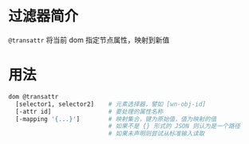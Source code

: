 # 过滤器简介

`@transattr` 将当前 dom 指定节点属性，映射到新值

# 用法

```bash
dom @transattr
  [selector1, selector2]    # 元素选择器，譬如 [wn-obj-id]
  [-attr id]                # 要处理的属性名称 
  [-mapping '{...}']        # 映射集合，键为原始值，值为映射的值
                            # 如果不是 {} 形式的 JSON 则认为是一个路径
                            # 如果未声明则尝试从标准输入读取
```